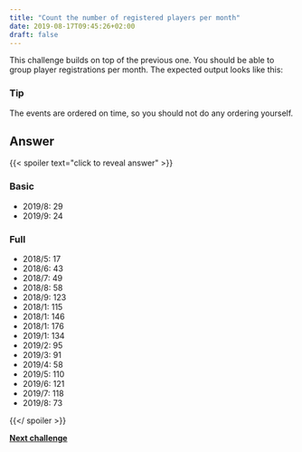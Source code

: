 ```yaml
---
title: "Count the number of registered players per month"
date: 2019-08-17T09:45:26+02:00
draft: false
---
```


This challenge builds on top of the previous one. You should be able to group player registrations per month. The expected output looks like this:


### Tip

The events are ordered on time, so you should not do any ordering yourself.

## Answer

{{< spoiler text="click to reveal answer" >}}

### Basic

* 2019/8: 29
* 2019/9: 24

### Full

* 2018/5: 17
* 2018/6: 43
* 2018/7: 49
* 2018/8: 58
* 2018/9: 123
* 2018/1: 115
* 2018/1: 146
* 2018/1: 176
* 2019/1: 134
* 2019/2: 95
* 2019/3: 91
* 2019/4: 58
* 2019/5: 110
* 2019/6: 121
* 2019/7: 118
* 2019/8: 73

{{</ spoiler >}}

**[Next challenge](/challenge/find_inactive_players)**


